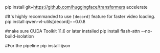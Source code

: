 pip install git+https://github.com/huggingface/transformers accelerate

#It's highly recommanded to use `[decord]` feature for faster video loading.
pip install qwen-vl-utils[decord]==0.0.8

#make sure CUDA Toolkit 11.6 or later installed
pip install flash-attn --no-build-isolation

#For the pipeline
pip install ijson
